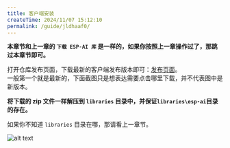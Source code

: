 ```yaml
---
title: 客户端安装
createTime: 2024/11/07 15:12:10
permalink: /guide/jldhaaf0/
---
```


**本章节和上一章的 `下载 ESP-AI 库` 是一样的，如果你按照上一章操作过了，那跳过本章节即可。**

打开仓库发布页面，下载最新的客户端发布版本即可：[发布页面](https://github.com/wangzongming/esp-ai/releases)。   
一般第一个就是最新的，下面截图只是想表达需要点击哪里下载，并不代表图中是新版本。

**将下载的 zip 文件一样解压到 `libraries` 目录中，并保证`libraries\esp-ai`目录的存在。**

如果你不知道 `libraries` 目录在哪，那请看上一章节。


![alt text](/images/rep.png)
